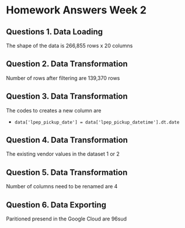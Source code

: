 # Homework Answers Week 2

## Questions 1. Data Loading
The shape of the data is 266,855 rows x 20 columns

## Question 2. Data Transformation
Number of rows after filtering are 139,370 rows

## Question 3. Data Transformation
The codes to creates a new column are

- `data['lpep_pickup_date'] = data['lpep_pickup_datetime'].dt.date`

## Question 4. Data Transformation
The existing vendor values in the dataset 1 or 2

## Question 5. Data Transformation
Number of columns need to be renamed are 4

## Question 6. Data Exporting
Paritioned presend in the Google Cloud are 96sud